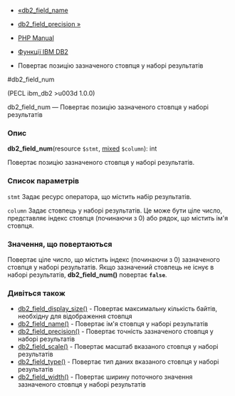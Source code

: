 - [«db2_field_name](function.db2-field-name.md)
- [db2_field_precision »](function.db2-field-precision.md)

- [PHP Manual](index.md)
- [Функції IBM DB2](ref.ibm-db2.md)
- Повертає позицію зазначеного стовпця у наборі результатів

#db2_field_num

(PECL ibm_db2 \>u003d 1.0.0)

db2_field_num — Повертає позицію зазначеного стовпця у наборі
результатів

### Опис

**db2_field_num**(resource `$stmt`,
[mixed](language.types.declarations.md#language.types.declarations.mixed)
`$column`): int

Повертає позицію зазначеного стовпця у наборі результатів.

### Список параметрів

`stmt`
Задає ресурс оператора, що містить набір результатів.

`column`
Задає стовпець у наборі результатів. Це може бути ціле число,
представляє індекс стовпця (починаючи з 0) або рядок, що містить ім'я
стовпця.

### Значення, що повертаються

Повертає ціле число, що містить індекс (починаючи з 0) зазначеного
стовпця у наборі результатів. Якщо зазначений стовпець не існує в
наборі результатів, **db2_field_num()** повертає **`false`**.

### Дивіться також

- [db2_field_display_size()](function.db2-field-display-size.md) -
Повертає максимальну кількість байтів, необхідну для
відображення стовпця
- [db2_field_name()](function.db2-field-name.md) - Повертає ім'я
стовпця у наборі результатів
- [db2_field_precision()](function.db2-field-precision.md) -
Повертає точність зазначеного стовпця у наборі результатів
- [db2_field_scale()](function.db2-field-scale.md) - Повертає
масштаб вказаного стовпця у наборі результатів
- [db2_field_type()](function.db2-field-type.md) - Повертає тип
даних вказаного стовпця у наборі результатів
- [db2_field_width()](function.db2-field-width.md) - Повертає
ширину поточного значення зазначеного стовпця у наборі результатів

